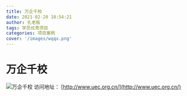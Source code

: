 ```yaml
---
title: 万企千校
date: 2021-02-20 18:54:21
author: 孔老板
tags: 学员优秀项目
categories: 项目案例
cover: '/images/wqqx.png'
---
```

# 万企千校
![万企千校](/images/wqqx.png)
访问地址： [http://www.uec.org.cn/](http://www.uec.org.cn/)
